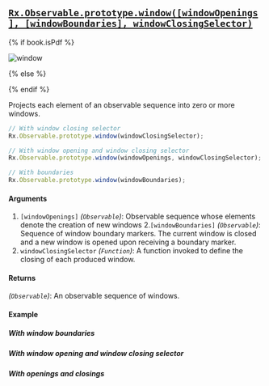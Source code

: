 ## [`Rx.Observable.prototype.window([windowOpenings], [windowBoundaries], windowClosingSelector)`](https://github.com/Reactive-Extensions/RxJS/blob/master/src/core/linq/observable/window.js)

{% if book.isPdf %}

![window](http://reactivex.io/documentation/operators/images/window.png)

{% else %}



{% endif %}

Projects each element of an observable sequence into zero or more windows.

```js
// With window closing selector
Rx.Observable.prototype.window(windowClosingSelector);

// With window opening and window closing selector
Rx.Observable.prototype.window(windowOpenings, windowClosingSelector);

// With boundaries
Rx.Observable.prototype.window(windowBoundaries);
```

#### Arguments
1. `[windowOpenings]` *(`Observable`)*: Observable sequence whose elements denote the creation of new windows 
2.`[windowBoundaries]` *(`Observable`)*: Sequence of window boundary markers. The current window is closed and a new window is opened upon receiving a boundary marker. 
3. `windowClosingSelector` *(`Function`)*: A function invoked to define the closing of each produced window.

#### Returns
*(`Observable`)*: An observable sequence of windows.

#### Example

##### With window boundaries

[](http://jsbin.com/kuqake/1/embed?js,console)  

##### With window opening and window closing selector

[](http://jsbin.com/maloda/1/embed?js,console)

##### With openings and closings

[](http://jsbin.com/sequx/1/embed?js,console)
